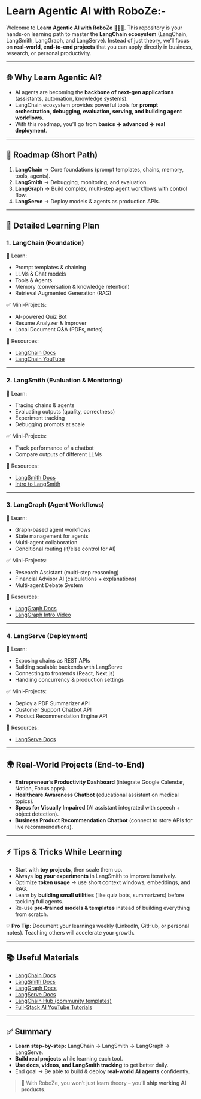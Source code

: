 ﻿# Learn Agentic AI with RoboZe:-

Welcome to **Learn Agentic AI with RoboZe** 👨‍💻🚀. This repository is your hands-on learning path to master the **LangChain ecosystem** (LangChain, LangSmith, LangGraph, and LangServe). Instead of just theory, we’ll focus on **real-world, end-to-end projects** that you can apply directly in business, research, or personal productivity.

---

## 🌐 Why Learn Agentic AI?
- AI agents are becoming the **backbone of next-gen applications** (assistants, automation, knowledge systems).
- LangChain ecosystem provides powerful tools for **prompt orchestration, debugging, evaluation, serving, and building agent workflows**.
- With this roadmap, you’ll go from **basics → advanced → real deployment**.

---

## 📍 Roadmap (Short Path)
1. **LangChain** → Core foundations (prompt templates, chains, memory, tools, agents).
2. **LangSmith** → Debugging, monitoring, and evaluation.
3. **LangGraph** → Build complex, multi-step agent workflows with control flow.
4. **LangServe** → Deploy models & agents as production APIs.

---

## 📘 Detailed Learning Plan

### 1. LangChain (Foundation)
🔑 Learn:
- Prompt templates & chaining
- LLMs & Chat models
- Tools & Agents
- Memory (conversation & knowledge retention)
- Retrieval Augmented Generation (RAG)

✅ Mini-Projects:
- AI-powered Quiz Bot
- Resume Analyzer & Improver
- Local Document Q&A (PDFs, notes)

📖 Resources:
- [LangChain Docs](https://python.langchain.com/)
- [LangChain YouTube](https://www.youtube.com/@LangChain)

---

### 2. LangSmith (Evaluation & Monitoring)
🔑 Learn:
- Tracing chains & agents
- Evaluating outputs (quality, correctness)
- Experiment tracking
- Debugging prompts at scale

✅ Mini-Projects:
- Track performance of a chatbot
- Compare outputs of different LLMs

📖 Resources:
- [LangSmith Docs](https://docs.smith.langchain.com/)
- [Intro to LangSmith](https://blog.langchain.dev/announcing-langsmith/)

---

### 3. LangGraph (Agent Workflows)
🔑 Learn:
- Graph-based agent workflows
- State management for agents
- Multi-agent collaboration
- Conditional routing (if/else control for AI)

✅ Mini-Projects:
- Research Assistant (multi-step reasoning)
- Financial Advisor AI (calculations + explanations)
- Multi-agent Debate System

📖 Resources:
- [LangGraph Docs](https://python.langchain.com/docs/langgraph)
- [LangGraph Intro Video](https://www.youtube.com/watch?v=GSqR2i-P8u4)

---

### 4. LangServe (Deployment)
🔑 Learn:
- Exposing chains as REST APIs
- Building scalable backends with LangServe
- Connecting to frontends (React, Next.js)
- Handling concurrency & production settings

✅ Mini-Projects:
- Deploy a PDF Summarizer API
- Customer Support Chatbot API
- Product Recommendation Engine API

📖 Resources:
- [LangServe Docs](https://python.langchain.com/docs/langserve)

---

## 🌍 Real-World Projects (End-to-End)
- **Entrepreneur’s Productivity Dashboard** (integrate Google Calendar, Notion, Focus apps).
- **Healthcare Awareness Chatbot** (educational assistant on medical topics).
- **Specs for Visually Impaired** (AI assistant integrated with speech + object detection).
- **Business Product Recommendation Chatbot** (connect to store APIs for live recommendations).

---

## ⚡ Tips & Tricks While Learning
- Start with **toy projects**, then scale them up.
- Always **log your experiments** in LangSmith to improve iteratively.
- Optimize **token usage** → use short context windows, embeddings, and RAG.
- Learn by **building small utilities** (like quiz bots, summarizers) before tackling full agents.
- Re-use **pre-trained models & templates** instead of building everything from scratch.

💡 **Pro Tip:** Document your learnings weekly (LinkedIn, GitHub, or personal notes). Teaching others will accelerate your growth.

---

## 📚 Useful Materials
- [LangChain Docs](https://python.langchain.com/)
- [LangSmith Docs](https://docs.smith.langchain.com/)
- [LangGraph Docs](https://python.langchain.com/docs/langgraph)
- [LangServe Docs](https://python.langchain.com/docs/langserve)
- [LangChain Hub (community templates)](https://smith.langchain.com/hub)
- [Full-Stack AI YouTube Tutorials](https://www.youtube.com/@fullstackai)

---

## ✅ Summary
- **Learn step-by-step:** LangChain → LangSmith → LangGraph → LangServe.
- **Build real projects** while learning each tool.
- **Use docs, videos, and LangSmith tracking** to get better daily.
- End goal → Be able to build & deploy **real-world AI agents** confidently.

> 🌟 With RoboZe, you won’t just learn theory – you’ll **ship working AI products**.

